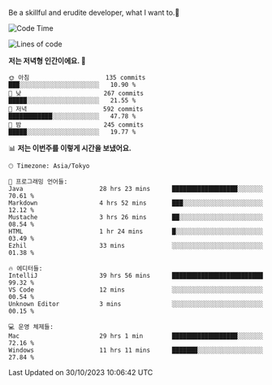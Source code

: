 Be a skillful and erudite developer, what I want to.👶

<!--START_SECTION:waka-->
![Code Time](http://img.shields.io/badge/Code%20Time-60%20hrs%2051%20mins-blue)

![Lines of code](https://img.shields.io/badge/%EC%A0%80%EB%8A%94%20%EC%97%AC%ED%83%9C%EA%B9%8C%EC%A7%80%20-726.0%20thousand%20%EC%A4%84%EC%9D%98%20%EC%BD%94%EB%93%9C%EB%A5%BC%20%EC%9E%91%EC%84%B1%ED%96%88%EC%96%B4%EC%9A%94.-blue)

**저는 저녁형 인간이에요. 🦉** 

```text
🌞 아침                     135 commits         ███░░░░░░░░░░░░░░░░░░░░░░   10.90 % 
🌆 낮　                     267 commits         █████░░░░░░░░░░░░░░░░░░░░   21.55 % 
🌃 저녁                     592 commits         ████████████░░░░░░░░░░░░░   47.78 % 
🌙 밤　                     245 commits         █████░░░░░░░░░░░░░░░░░░░░   19.77 % 
```


📊 **저는 이번주를 이렇게 시간을 보냈어요.** 

```text
🕑︎ Timezone: Asia/Tokyo

💬 프로그래밍 언어들: 
Java                     28 hrs 23 mins      ██████████████████░░░░░░░   70.61 % 
Markdown                 4 hrs 52 mins       ███░░░░░░░░░░░░░░░░░░░░░░   12.12 % 
Mustache                 3 hrs 26 mins       ██░░░░░░░░░░░░░░░░░░░░░░░   08.54 % 
HTML                     1 hr 24 mins        █░░░░░░░░░░░░░░░░░░░░░░░░   03.49 % 
Ezhil                    33 mins             ░░░░░░░░░░░░░░░░░░░░░░░░░   01.38 % 

🔥 에디터들: 
IntelliJ                 39 hrs 56 mins      █████████████████████████   99.32 % 
VS Code                  12 mins             ░░░░░░░░░░░░░░░░░░░░░░░░░   00.54 % 
Unknown Editor           3 mins              ░░░░░░░░░░░░░░░░░░░░░░░░░   00.15 % 

💻 운영 체제들: 
Mac                      29 hrs 1 min        ██████████████████░░░░░░░   72.16 % 
Windows                  11 hrs 11 mins      ███████░░░░░░░░░░░░░░░░░░   27.84 % 
```


 Last Updated on 30/10/2023 10:06:42 UTC
<!--END_SECTION:waka-->
